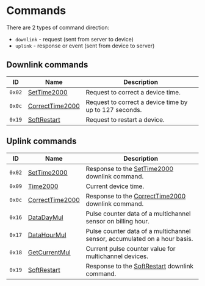 # Commands

There are 2 types of command direction:

- `downlink` - request (sent from server to device)
- `uplink` - response or event (sent from device to server)


## Downlink commands

 ID     | Name                                            | Description
--------|-------------------------------------------------|-------------
 `0x02` | [SetTime2000](./SetTime2000.md#request)         | Request to correct a device time.
 `0x0c` | [CorrectTime2000](./CorrectTime2000.md#request) | Request to correct a device time by up to 127 seconds.
 `0x19` | [SoftRestart](./SoftRestart.md#request)         | Request to restart a device.


## Uplink commands

 ID     | Name                                             | Description
--------|--------------------------------------------------|-------------
 `0x02` | [SetTime2000](./SetTime2000.md#response)         | Response to the [SetTime2000](./SetTime2000.md#request) downlink command.
 `0x09` | [Time2000](./uplink/Time2000.md)                 | Current device time.
 `0x0c` | [CorrectTime2000](./CorrectTime2000.md#response) | Response to the [CorrectTime2000](./CorrectTime2000.md#request) downlink command.
 `0x16` | [DataDayMul](./uplink/DataDayMul.md)             | Pulse counter data of a multichannel sensor on billing hour.
 `0x17` | [DataHourMul](./uplink/DataHourMul.md)           | Pulse counter data of a multichannel sensor, accumulated on a hour basis.
 `0x18` | [GetCurrentMul](./uplink/GetCurrentMul.md)       | Current pulse counter value for multichannel devices.
 `0x19` | [SoftRestart](./SoftRestart.md#response)         | Response to the [SoftRestart](./SoftRestart.md#request) downlink command.
